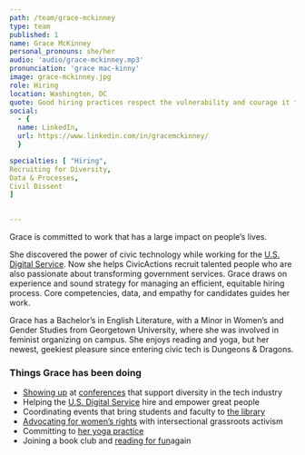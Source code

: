 ```yaml
---
path: /team/grace-mckinney
type: team
published: 1
name: Grace McKinney
personal_pronouns: she/her
audio: 'audio/grace-mckinney.mp3'
pronunciation: 'grace mac-kinny'
image: grace-mckinney.jpg
role: Hiring
location: Washington, DC
quote: Good hiring practices respect the vulnerability and courage it takes for everyone who applies.
social: 
  - {
  name: LinkedIn,
  url: https://www.linkedin.com/in/gracemckinney/
  }

specialties: [ "Hiring",
Recruiting for Diversity,
Data & Processes,
Civil Dissent
]

  
---
```


Grace is committed to work that has a large impact on people’s lives. 

She discovered the power of civic technology while working for the [U.S. Digital Service](https://www.usds.gov/). Now she helps CivicActions recruit talented people who are also passionate about transforming government services. Grace draws on experience and sound strategy for managing an efficient, equitable hiring process. Core competencies, data, and empathy for candidates guides her work.

Grace has a Bachelor’s in English Literature, with a Minor in Women’s and Gender Studies from Georgetown University, where she was involved in feminist organizing on campus. 
She enjoys reading and yoga, but her newest, geekiest pleasure since entering civic tech is Dungeons & Dragons. 




### Things Grace has been doing
* [Showing up](https://www.instagram.com/p/BnqziXbneru/?utm_source=ig_web_copy_link) at [conferences](https://lesbianswhotech.org/sanfrancisco2019/) that support diversity in the tech industry
* Helping the [U.S. Digital Service](https://www.usds.gov/join) hire and empower great people
* Coordinating events that bring students and faculty to [the library](https://www.library.georgetown.edu/)
* [Advocating for women’s rights](https://now.org/) with intersectional grassroots activism
* Committing to [her yoga practice](https://www.yogadistrict.com/)
* Joining a book club and [reading for fun](https://www.goodreads.com/book/show/33375622-her-body-and-other-parties)again



